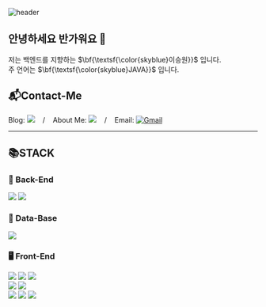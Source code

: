 ![header](https://capsule-render.vercel.app/api?type=waving&color=cfe2f3&height=250&textBg=true&text=%20%20LEESEUNGWON's%20%20GitHub%20😊%20%20&fontColor=ffffff&fontSize=40&animation=fadeIn&fontAlignY=35)

## 안녕하세요 반가워요 👋

저는 백엔드를 지향하는 $\bf{\textsf{\color{skyblue}이승원}}$ 입니다. <br/>
주 언어는  $\bf{\textsf{\color{skyblue}JAVA}}$ 입니다.

## 📬Contact-Me
<div>
  Blog: <a href="https://seungwon2093.tistory.com/"> <img src="https://img.shields.io/badge/Blog-FF5722?style=flat&logo=blogger&logoColor=white"/></a>
  &nbsp;&nbsp; / &nbsp;&nbsp;
  About Me: <a href="https://icy-dish-0e6.notion.site/312d3dff7b474db3a6d9417f00c8c824?pvs=4"><img src ="https://img.shields.io/badge/notion-000000.svg?&style=flat&logo=notion&logoColor=ffffff"/></a>
  &nbsp;&nbsp; / &nbsp;&nbsp;
  Email: <a href="mailto:iseung2093@gmail.com" target="_blank"><img alt="Gmail" src ="https://img.shields.io/badge/Gmail-EA4335.svg?&style=flat&logo=Gmail&logoColor=ffffff"/></a>
</div>


---
## 📚STACK
### 👜 Back-End
<div>
  <img src="https://img.shields.io/badge/Java 17-139C5A?style=for-the-badge&logo=OpenJDK&logoColor=white"/>
  <img src="https://img.shields.io/badge/SpringBoot 3-6DB33F?style=for-the-badge&logo=SpringBoot&logoColor=white">
</div>

### 💾 Data-Base
<img src="https://img.shields.io/badge/MariaDB 10.11-003545?style=for-the-badge&logo=MariaDB&logoColor=white">

### 🖥️ Front-End
<div>
  <img src="https://img.shields.io/badge/HTML 5-E34F26?style=for-the-badge&logo=html5&logoColor=white"/>
  <img src="https://img.shields.io/badge/CSS 3-1572B6?style=for-the-badge&logo=css3&logoColor=white"/>
  <img src="https://img.shields.io/badge/javascript-F7DF1E?style=for-the-badge&logo=javascript&logoColor=white"/>
  </br>
  <img src="https://img.shields.io/badge/nodedotjs-339933?style=for-the-badge&logo=nodedotjs&logoColor=white"/>
  <img src="https://img.shields.io/badge/npm-CB3837?style=for-the-badge&logo=npm&logoColor=white"/>
  </br>
  <img src="https://img.shields.io/badge/react-61DAFB?style=for-the-badge&logo=React&logoColor=white"/>
  <img src="https://img.shields.io/badge/chakraui-319795?style=for-the-badge&logo=chakraui&logoColor=white"/>
  <img src="https://img.shields.io/badge/axios-5A29E4?style=for-the-badge&logo=axios&logoColor=white"/>
</div>
